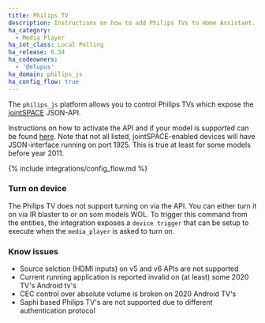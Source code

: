 ```yaml
---
title: Philips TV
description: Instructions on how to add Philips TVs to Home Assistant.
ha_category:
  - Media Player
ha_iot_class: Local Polling
ha_release: 0.34
ha_codeowners:
  - '@elupus'
ha_domain: philips_js
ha_config_flow: true
---
```


The `philips_js` platform allows you to control Philips TVs which expose the [jointSPACE](http://jointspace.sourceforge.net/) JSON-API.

Instructions on how to activate the API and if your model is supported can be found [here](http://jointspace.sourceforge.net/download.html). Note that not all listed, jointSPACE-enabled devices will have JSON-interface running on port 1925. This is true at least for some models before year 2011.

{% include integrations/config_flow.md %}

### Turn on device

The Philips TV does not support turning on via the API. You can either turn it on via IR blaster to or on som models WOL. To trigger this command from the entities, the integration exposes a `device trigger` that can be setup to execute when the `media_player` is asked to turn on.

### Know issues

 * Source selction (HDMI inputs) on v5 and v6 APIs are not supported
 * Current running application is reported invalid on (at least) some 2020 TV's Android tv's
 * CEC control over absolute volume is broken on 2020 Android TV's
 * Saphi based Philips TV's are not supported due to different authentication protocol
